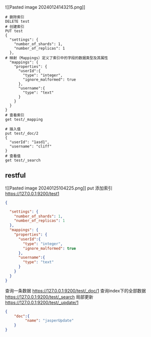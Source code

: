 ![[Pasted image 20240124143215.png]]

```
# 删除索引
DELETE test
# 创建索引
PUT test 
{
  "settings": {
    "number_of_shards": 1,
    "number_of_replicas": 1
  },
# 映射（Mappings）定义了索引中的字段的数据类型及其属性
  "mappings": {
    "properties": {
      "userId":{
        "type": "integer",
        "ignore_malformed": true
      },
      "username":{
        "type": "text"
      }
    }
  }
}
# 查看索引
get test/_mapping

# 插入值
put test/_doc/2
{
  "userId": "1asd1",
  "username": "cliff"
}
# 查看值
get test/_search
```

## restful
![[Pasted image 20240125104225.png]]
put 添加索引
https://127.0.0.1:9200/test1
```json
{

  "settings": {
    "number_of_shards": 1,
    "number_of_replicas": 1
  },
  "mappings": {
    "properties": {
      "userId":{
        "type": "integer",
        "ignore_malformed": true
      },
      "username":{
        "type": "text"
      }
    }
  }
}
```
查询一条数据
https://127.0.0.1:9200/test/_doc/1
查询index下的全部数据
https://127.0.0.1:9200/test/_search
局部更新
https://127.0.0.1:9200/test/_update/1
```json
{
    "doc":{
         "name": "jasperUpdate"
    }
}
```
